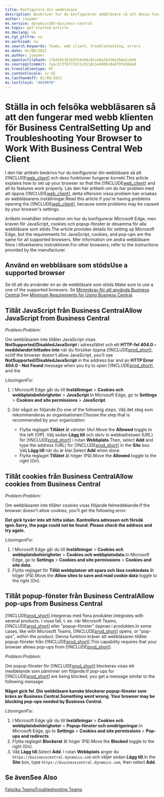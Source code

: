 ```yaml
---
title: Konfigurera din webbläsare
description: Beskriver hur du konfigurerar webbläsare så att dessa fungerar med Business Central och produkter som är integrerade med det.
author: jswymer
ms.service: dynamics365-business-central
ms.topic: get-started-article
ms.devlang: na
ms.tgt_pltfrm: na
ms.workload: na
ms.search.keywords: Teams, web client, troubleshooting, errors
ms.date: 01/08/2021
ms.author: jswymer
ms.openlocfilehash: 17b41653b1b5934e98c82ce8a35430e7b6a5c0d0
ms.sourcegitcommit: 1aac2c5f6773151c011dc1e4069c84d79fe5bda8
ms.translationtype: HT
ms.contentlocale: sv-SE
ms.lasthandoff: 01/08/2021
ms.locfileid: "4839970"
---
```

# <a name="setting-up-and-troubleshooting-your-browser-to-work-with-business-central-web-client"></a><span data-ttu-id="40ed1-103">Ställa in och felsöka webbläsaren så att den fungerar med webb klienten för Business Central</span><span class="sxs-lookup"><span data-stu-id="40ed1-103">Setting Up and Troubleshooting Your Browser to Work With Business Central Web Client</span></span>

<span data-ttu-id="40ed1-104">I den här artikeln beskrivs hur du konfigurerar din webbläsare så att [!INCLUDE[web_client](includes/web_client.md)] och dess funktioner fungerar korrekt.</span><span class="sxs-lookup"><span data-stu-id="40ed1-104">This article explains how to set up your browser so that the [!INCLUDE[web_client](includes/web_client.md)] and all its features work properly.</span></span> <span data-ttu-id="40ed1-105">Läs den här artikeln om du har problem med att öppna [!INCLUDE[web_client](includes/web_client.md)], detta eftersom vissa problem kan orsakas av webbläsarens inställningar.</span><span class="sxs-lookup"><span data-stu-id="40ed1-105">Read this article if you're having problems opening the [!INCLUDE[web_client](includes/web_client.md)], because some problems may be caused by your browser's settings.</span></span>

<span data-ttu-id="40ed1-106">Artikeln innehåller information om hur du konfigurerar Microsoft Edge, men kraven för JavaScript, cookies och popup-fönster är desamma för alla webbläsare som stöds.</span><span class="sxs-lookup"><span data-stu-id="40ed1-106">The article provides details for setting up Microsoft Edge, but the requirements for JavaScript, cookies, and pop-ups are the same for all supported browsers.</span></span> <span data-ttu-id="40ed1-107">Mer information om andra webbläsare finns i tillverkarens instruktioner.</span><span class="sxs-lookup"><span data-stu-id="40ed1-107">For other browsers, refer to the instructions provided by the manufacturer.</span></span>  

## <a name="use-a-supported-browser"></a><span data-ttu-id="40ed1-108">Använd en webbläsare som stöds</span><span class="sxs-lookup"><span data-stu-id="40ed1-108">Use a supported browser</span></span>

<span data-ttu-id="40ed1-109">Se till att du använder en av de webbläsare som stöds.</span><span class="sxs-lookup"><span data-stu-id="40ed1-109">Make sure to use a one of the supported browsers.</span></span> <span data-ttu-id="40ed1-110">Se [Minimikrav för att använda Business Central](product-requirements.md#recommended-browsers).</span><span class="sxs-lookup"><span data-stu-id="40ed1-110">See [Minimum Requirements for Using Business Central](product-requirements.md#recommended-browsers).</span></span>  

## <a name="allow-javascript-from-business-central"></a><span data-ttu-id="40ed1-111">Tillåt JavaScript från Business Central</span><span class="sxs-lookup"><span data-stu-id="40ed1-111">Allow JavaScript from Business Central</span></span>

<span data-ttu-id="40ed1-112">*Problem:*</span><span class="sxs-lookup"><span data-stu-id="40ed1-112">*Problem:*</span></span>

<span data-ttu-id="40ed1-113">Om webbläsaren inte tillåter JavaScript visas **NotSupported/DisabledJavaScript** i adressfältet och ett **HTTP-fel 404.0 – meddelandet hittades inte** när du försöker öppna [!INCLUDE[prod_short](includes/prod_short.md)], och</span><span class="sxs-lookup"><span data-stu-id="40ed1-113">If the browser doesn't allow JavaScript, you'll see **NotSupported/DisabledJavaScript** in the address bar and an **HTTP Error 404.0 - Not Found** message when you try to open [!INCLUDE[prod_short](includes/prod_short.md)], and the</span></span> 

<!-- http://localhost:8080/NotSupported/DisabledJavaScript HTTP Error 404.0 - Not Found
The resource you are looking for has been removed, had its name changed, or is temporarily unavailable. -->

<span data-ttu-id="40ed1-114">*Lösningen*</span><span class="sxs-lookup"><span data-stu-id="40ed1-114">*Fix:*</span></span>

1. <span data-ttu-id="40ed1-115">I Microsoft Edge går du till **Inställningar** > **Cookies och webbplatsbehörigheter** > **JavaScript**.</span><span class="sxs-lookup"><span data-stu-id="40ed1-115">In Microsoft Edge, go to **Settings** > **Cookies and site permissions** > **JavaScript**.</span></span>
2. <span data-ttu-id="40ed1-116">Gör något av följande.</span><span class="sxs-lookup"><span data-stu-id="40ed1-116">Do one of the following steps.</span></span> <span data-ttu-id="40ed1-117">Välj det steg som rekommenderas av organisationen:</span><span class="sxs-lookup"><span data-stu-id="40ed1-117">Choose the step that is recommended by your organization:</span></span>

    - <span data-ttu-id="40ed1-118">Flytta reglaget **Tillåtet** åt vänster (Av).</span><span class="sxs-lookup"><span data-stu-id="40ed1-118">Move the **Allowed** toggle to the left (Off).</span></span> <span data-ttu-id="40ed1-119">Välj sedan **Lägg till** och skriv in webbadressen (URL) för [!INCLUDE[prod_short](includes/prod_short.md)] i rutan **Webbplats**.</span><span class="sxs-lookup"><span data-stu-id="40ed1-119">Then, select **Add** and type the address (URL) for [!INCLUDE[prod_short](includes/prod_short.md)] in the **Site** box.</span></span> <span data-ttu-id="40ed1-120">Välj **Lägg till** när du är klar.</span><span class="sxs-lookup"><span data-stu-id="40ed1-120">Select **Add** when done.</span></span>
    - <span data-ttu-id="40ed1-121">Flytta reglaget **Tillåtet** åt höger (På).</span><span class="sxs-lookup"><span data-stu-id="40ed1-121">Move the **Allowed** toggle to the right (On).</span></span>

## <a name="allow-cookies-from-business-central"></a><span data-ttu-id="40ed1-122">Tillåt cookies från Business Central</span><span class="sxs-lookup"><span data-stu-id="40ed1-122">Allow cookies from Business Central</span></span>

<span data-ttu-id="40ed1-123">*Problem:*</span><span class="sxs-lookup"><span data-stu-id="40ed1-123">*Problem:*</span></span>

<span data-ttu-id="40ed1-124">Om webbläsaren inte tillåter cookies visas följande felmeddelande:</span><span class="sxs-lookup"><span data-stu-id="40ed1-124">If the browser doesn't allow cookies, you'll get the following error:</span></span>

<span data-ttu-id="40ed1-125">**Det gick tyvärr inte att hitta sidan. Kontrollera adressen och försök igen.**</span><span class="sxs-lookup"><span data-stu-id="40ed1-125">**Sorry, the page could not be found. Please check the address and try again.**</span></span> 

<span data-ttu-id="40ed1-126">*Lösningen*</span><span class="sxs-lookup"><span data-stu-id="40ed1-126">*Fix:*</span></span>

1. <span data-ttu-id="40ed1-127">I Microsoft Edge går du till **Inställningar** > **Cookies och webbplatsbehörigheter** > **Cookies och webbplatsdata**.</span><span class="sxs-lookup"><span data-stu-id="40ed1-127">In Microsoft Edge, go to **Settings** > **Cookies and site permissions** > **Cookies and site data**.</span></span>
2. <span data-ttu-id="40ed1-128">Flytta reglaget för **Tillåt webbplatser att spara och läsa cookiedata** åt höger (På).</span><span class="sxs-lookup"><span data-stu-id="40ed1-128">Move the **Allow sites to save and read cookie data** toggle to the right (On).</span></span>  

## <a name="allow-pop-ups-from-business-central"></a><a name="popup"></a><span data-ttu-id="40ed1-129">Tillåt popup-fönster från Business Central</span><span class="sxs-lookup"><span data-stu-id="40ed1-129">Allow pop-ups from Business Central</span></span>

[!INCLUDE[prod_short](includes/prod_short.md)] <span data-ttu-id="40ed1-130">integreras med flera produkter.</span><span class="sxs-lookup"><span data-stu-id="40ed1-130">integrates with several products.</span></span> <span data-ttu-id="40ed1-131">I vissa fall, t. ex. när Microsoft Teams, [!INCLUDE[prod_short](includes/prod_short.md)] eller "popup-fönster" öppnas i produkten.</span><span class="sxs-lookup"><span data-stu-id="40ed1-131">In some cases, like with Microsoft Teams, [!INCLUDE[prod_short](includes/prod_short.md)] opens, or "pop-ups", within the product.</span></span> <span data-ttu-id="40ed1-132">Denna funktion kräver att webbläsaren tillåter popup-fönster från [!INCLUDE[prod_short](includes/prod_short.md)].</span><span class="sxs-lookup"><span data-stu-id="40ed1-132">This capability requires that your browser allows pop-ups from [!INCLUDE[prod_short](includes/prod_short.md)].</span></span>

<span data-ttu-id="40ed1-133">*Problem:*</span><span class="sxs-lookup"><span data-stu-id="40ed1-133">*Problem:*</span></span>

<span data-ttu-id="40ed1-134">Om popup-fönster för [!INCLUDE[prod_short](includes/prod_short.md)] blockeras visas ett meddelande som påminner om följande:</span><span class="sxs-lookup"><span data-stu-id="40ed1-134">If pop-ups for [!INCLUDE[prod_short](includes/prod_short.md)] are being blocked, you get a message similar to the following message:</span></span>

<span data-ttu-id="40ed1-135">**Något gick fel. Din webbläsare kanske blockerar popup-fönster som krävs av Business Central.**</span><span class="sxs-lookup"><span data-stu-id="40ed1-135">**Something went wrong. Your browser may be blocking pop-ups needed by Business Central.**</span></span>

<!--
Something went wrong
Your browser may be blocking pop-ups needed by Business Central.

Change your browser settings to allow pop-ups or allow this for trusted domains, then try again.
If these settings are managed for your organization, you should contact your administrator for assistance.

Try again
-->
<span data-ttu-id="40ed1-136">*Lösningen*</span><span class="sxs-lookup"><span data-stu-id="40ed1-136">*Fix:*</span></span>

1. <span data-ttu-id="40ed1-137">I Microsoft Edge går du till **Inställningar** > **Cookies och webbplatsbehörigheter** > **Popup-fönster och omdirigeringar**.</span><span class="sxs-lookup"><span data-stu-id="40ed1-137">In Microsoft Edge, go to **Settings** > **Cookies and site permissions** > **Pop-ups and redirects**.</span></span>
2. <span data-ttu-id="40ed1-138">Flytta reglaget **Blockerat** åt höger (På).</span><span class="sxs-lookup"><span data-stu-id="40ed1-138">Move the **Blocked** toggle to the right (On).</span></span>
3. <span data-ttu-id="40ed1-139">Välj **Lägg till**.</span><span class="sxs-lookup"><span data-stu-id="40ed1-139">Select **Add**.</span></span> <span data-ttu-id="40ed1-140">I rutan **Webbplats** anger du `https://businesscentral.dynamics.com` och väljer sedan **Lägg till**.</span><span class="sxs-lookup"><span data-stu-id="40ed1-140">In the **Site** box, type `https://businesscentral.dynamics.com`, then select **Add**.</span></span>

## <a name="see-also"></a><span data-ttu-id="40ed1-141">Se även</span><span class="sxs-lookup"><span data-stu-id="40ed1-141">See Also</span></span>

[<span data-ttu-id="40ed1-142">Felsöka Teams</span><span class="sxs-lookup"><span data-stu-id="40ed1-142">Troubleshooting Teams</span></span>](admin-teams-troubleshooting.md)  
